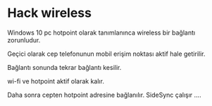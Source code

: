 # Hack wireless

Windows 10 pc hotpoint olarak tanımlanınca wireless bir bağlantı zorunludur.

Geçici olarak cep telefonunun mobil erişim noktası aktif hale getirilir.

Bağlantı sonunda tekrar bağlantı kesilir.

wi-fi ve hotpoint aktif olarak kalır.

Daha sonra cepten hotpoint adresine bağlanılır.
SideSync çalışır ....

